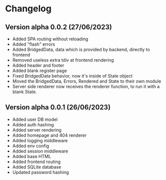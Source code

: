 # Changelog

## Version alpha 0.0.2 (27/06/2023)

- Added SPA routing without reloading
- Added "flash" errors
- Added BridgedData, data which is provided by backend, directly to frontend
- Removed useless extra tdiv at frontend rendering
- Added header and footer
- Added blank register page
- Fixed BridgedData behavior, now it's inside of State object
- Moved the BridgedData, Errors, Rendered and State to their own module
- Server side renderer now receives the renderer function, to run it with a blank State.

## Version alpha 0.0.1 (26/06/2023)

- Added user DB model
- Added auth hashing
- Added server rendering
- Added homepage and 404 renderer
- Added logging middleware
- Added env config
- Added session middleware
- Added base HTML
- Added frontend routing
- Added SQLite database
- Updated password hashing
